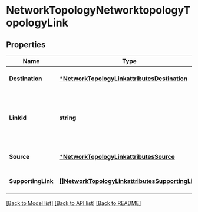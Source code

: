 # NetworkTopologyNetworktopologyTopologyLink

## Properties
Name | Type | Description | Notes
------------ | ------------- | ------------- | -------------
**Destination** | [***NetworkTopologyLinkattributesDestination**](network.topology.linkattributes.Destination.md) |  | [optional] [default to null]
**LinkId** | **string** | Optional[The identifier of a link in the topology. A link is specific to a topology to which it belongs.] REF:Optional.empty | [optional] [default to null]
**Source** | [***NetworkTopologyLinkattributesSource**](network.topology.linkattributes.Source.md) |  | [optional] [default to null]
**SupportingLink** | [**[]NetworkTopologyLinkattributesSupportingLink**](network.topology.linkattributes.SupportingLink.md) | Optional.empty REF:Optional.empty | [optional] [default to null]

[[Back to Model list]](../README.md#documentation-for-models) [[Back to API list]](../README.md#documentation-for-api-endpoints) [[Back to README]](../README.md)


